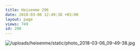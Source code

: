 ```yaml
---
title: Heisenme 296
date: 2018-03-06 12:49:38 +03:00
layout: page
views: 749
id: 296
---
```


![/uploads/heisenme/static/photo_2018-03-06_09-49-38.jpg](/uploads/heisenme/static/photo_2018-03-06_09-49-38.jpg)
